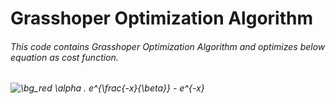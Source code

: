 # Grasshoper Optimization Algorithm
###### This code contains Grasshoper Optimization Algorithm and optimizes below equation as cost function.
###### <img src="https://latex.codecogs.com/svg.image?\bg_red&space;\alpha&space;.&space;e^{\frac{-x}{\beta}}&space;-&space;e^{-x}&space;" title="\bg_red \alpha . e^{\frac{-x}{\beta}} - e^{-x} " />
